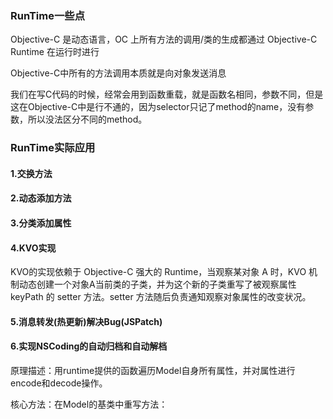 ### RunTime一些点

Objective-C 是动态语言，OC 上所有方法的调用/类的生成都通过 Objective-C Runtime 在运行时进行

Objective-C中所有的方法调用本质就是向对象发送消息

我们在写C代码的时候，经常会用到函数重载，就是函数名相同，参数不同，但是这在Objective-C中是行不通的，因为selector只记了method的name，没有参数，所以没法区分不同的method。

### RunTime实际应用

#### 1.交换方法

#### 2.动态添加方法

#### 3.分类添加属性

#### 4.KVO实现
KVO的实现依赖于 Objective-C 强大的 Runtime，当观察某对象 A 时，KVO 机制动态创建一个对象A当前类的子类，并为这个新的子类重写了被观察属性 keyPath 的 setter 方法。setter 方法随后负责通知观察对象属性的改变状况。
#### 5.消息转发(热更新)解决Bug(JSPatch)

#### 6.实现NSCoding的自动归档和自动解档
原理描述：用runtime提供的函数遍历Model自身所有属性，并对属性进行encode和decode操作。

核心方法：在Model的基类中重写方法：